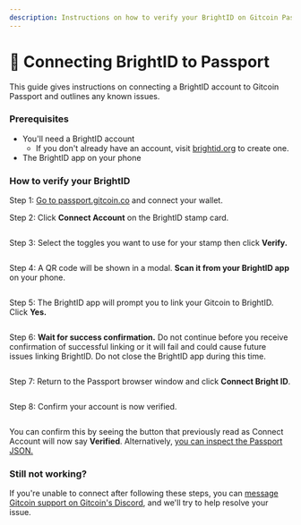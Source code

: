 ```yaml
---
description: Instructions on how to verify your BrightID on Gitcoin Passport.
---
```


# 🔌 Connecting BrightID to Passport

This guide gives instructions on connecting a BrightID account to Gitcoin Passport and outlines any known issues.

### Prerequisites

* You'll need a BrightID account
  * If you don't already have an account, visit [brightid.org](https://www.brightid.org/) to create one.
* The BrightID app on your phone

### How to verify your BrightID

Step 1: [Go to passport.gitcoin.co](https://passport.gitcoin.co/) and connect your wallet.

Step 2: Click **Connect Account** on the BrightID stamp card.

<figure><img src="../../.gitbook/assets/brightid-one.png" alt=""><figcaption></figcaption></figure>

Step 3: Select the toggles you want to use for your stamp then click **Verify.**

<figure><img src="../../.gitbook/assets/brightid-two.png" alt=""><figcaption></figcaption></figure>

Step 4: A QR code will be shown in a modal. **Scan it from your BrightID app** on your phone.&#x20;

<figure><img src="../../.gitbook/assets/brightid-three.png" alt=""><figcaption></figcaption></figure>

Step 5: The BrightID app will prompt you to link your Gitcoin to BrightID. Click **Yes.**

<figure><img src="../../.gitbook/assets/brightid-four (1).jpeg" alt=""><figcaption></figcaption></figure>

Step 6: **Wait for success confirmation.** Do not continue before you receive confirmation of successful linking or it will fail and could cause future issues linking BrightID. Do not close the BrightID app during this time.

<figure><img src="../../.gitbook/assets/brightid-five.jpeg" alt=""><figcaption></figcaption></figure>

Step 7: Return to the Passport browser window and click **Connect Bright ID**.

<figure><img src="../../.gitbook/assets/brightid-six.png" alt=""><figcaption></figcaption></figure>

Step 8: Confirm your account is now verified.

<figure><img src="../../.gitbook/assets/brightid-seven (1).png" alt=""><figcaption></figcaption></figure>

You can confirm this by seeing the button that previously read as Connect Account will now say **Verified**. Alternatively, [you can inspect the Passport JSON.](../common-questions/how-to-access-your-passport-json.md)

### Still not working?

If you're unable to connect after following these steps, you can [message Gitcoin support on Gitcoin's Discord](https://discord.gg/b5PEjyVFXT), and we'll try to help resolve your issue.
